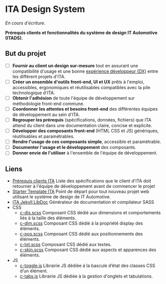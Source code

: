 # ITA Design System

*En cours d'écriture*. 

**Prérequis clients et fonctionnalités du système de design IT Automotive (ITADS).**

## But du projet

- [ ] **Fournir au client un design sur-mesure** tout en assurant une compatibilité  d'usage et une bonne [expérience développeur (DX)](https://search.brave.com/search?q=developer+experience) entre les différent projets d'ITA.
- [ ] **Créer un ensemble d'outils front-end, UI et UX** prêts à l'emploi, accessibles, ergonomiques et réutilisables compatibles avec la pile technologique d'ITA.
- [ ] **Obtenir l'adhésion** de toute l'équipe de développement sur méthodologie front-end commune.
- [ ] **Coordonner les attentes et besoins front-end** des différentes équipes de développement au sein d'ITA.
- [ ] **Regrouper les prérequis** (spécifications, données, fichiers) que ITA attend du client dans une documentation claire, concise et explicite.
- [ ] **Développer des composants front-end** (HTML CSS et JS) génériques, réutilisables et paramétrables.
- [ ] **Rendre l'usage de ces composants simple**, accessible et paramétrable.
- [ ] **Documenter l'usage et le développement** des composants.
- [ ] **Donner envie de l'utiliser** à l'ensemble de l'équipe de développement.

## Liens

* [Prérequis clients ITA](https://github.com/ita-design-system/.github/blob/main/prerequis.md) Liste des spécifications que le client d'ITA doit retourner à l'équipe de développement avant de commencer le projet
* [Starter Template ITA](https://github.com/ita-design-system/starter-template) Point de départ pour tout nouveau projet web utilisant le système de design de IT Automotive. 
* [ITA Jekyll LibDoc](https://github.com/ita-design-system/jekyll-libdoc) Générateur de documentation et compilateur SASS
* CSS
  * [c-dis.scss](https://github.com/ita-design-system/c-dis.scss) Composant CSS dédié aux dimensions et comportements liés à la taille des éléments.
  * [c-dim.scss](https://github.com/ita-design-system/c-dim.scss) Composant CSS dédié à la propriété display des éléments. 
  * [c-pos.scss](https://github.com/ita-design-system/c-pos.scss) Composant CSS dédié aux positionnements des éléments. 
  * [c-txt.scss](https://github.com/ita-design-system/c-txt.scss) Composant CSS dédié aux textes.
  * [c-skin.scss](https://github.com/ita-design-system/c-skin.scss) Composant CSS dédié aux aspects et apparences des éléments.
* JS
  * [c-toggle.js](https://github.com/ita-design-system/c-toggle.js) Librairie JS dédiée à la bascule d’état des classes CSS d’un élément.
  * [c-tabs.js](https://github.com/ita-design-system/c-tabs.js) Librairie JS dédiée à la gestion d'onglets et tabulations.
